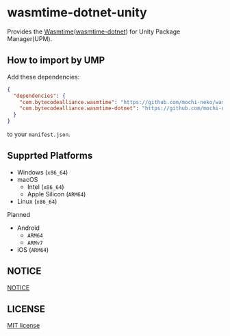 # wasmtime-dotnet-unity

Provides the [Wasmtime](https://github.com/bytecodealliance/wasmtime)([wasmtime-dotnet](https://github.com/bytecodealliance/wasmtime-dotnet)) for Unity Package Manager(UPM).


## How to import by UMP

Add these dependencies:

```json
{
  "dependencies": {
    "com.bytecodealliance.wasmtime": "https://github.com/mochi-neko/wasmtime-dotnet-unity.git?path=/Assets/BytecodeAlliance/Wasmtime",
    "com.bytecodealliance.wasmtime-dotnet": "https://github.com/mochi-neko/wasmtime-dotnet-unity.git?path=/Assets/BytecodeAlliance/WasmtimeDotNet",
  }
}
```

to your `manifest.json`.


## Supprted Platforms

- Windows (`x86_64`)
- macOS
  - Intel (`x86_64`)
  - Apple Silicon (`ARM64`)
- Linux (`x86_64`)

Planned

- Android
  - `ARM64`
  - `ARMv7`
- iOS (`ARM64`)


## NOTICE

[NOTICE](https://github.com/mochi-neko/wasmtime-dotnet-unity/blob/main/NOTICE)


## LICENSE

[MIT license](https://github.com/mochi-neko/wasmtime-dotnet-unity/blob/main/LICENSE)
